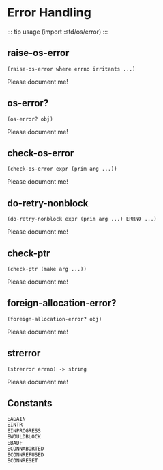 # Error Handling
::: tip usage
(import :std/os/error)
:::

## raise-os-error
```
(raise-os-error where errno irritants ...)
```

Please document me!

## os-error?
```
(os-error? obj)
```

Please document me!

## check-os-error
```
(check-os-error expr (prim arg ...))
```

Please document me!

## do-retry-nonblock
```
(do-retry-nonblock expr (prim arg ...) ERRNO ...)
```

Please document me!

## check-ptr
```
(check-ptr (make arg ...))
```

Please document me!

## foreign-allocation-error?
```
(foreign-allocation-error? obj)
```

Please document me!


## strerror
```
(strerror errno) -> string
```
Please document me!

## Constants
```
EAGAIN
EINTR
EINPROGRESS
EWOULDBLOCK
EBADF
ECONNABORTED
ECONNREFUSED
ECONNRESET
```
